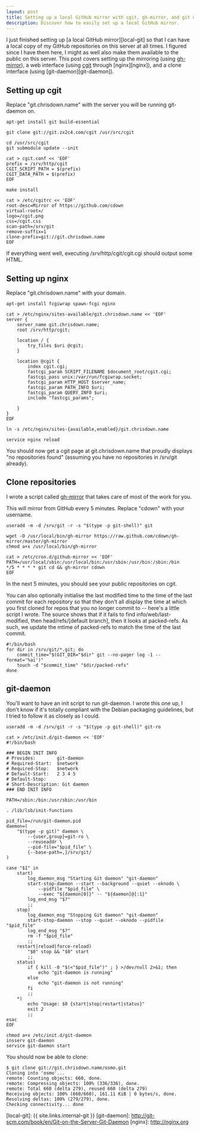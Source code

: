 ```yaml
---
layout: post
title: Setting up a local GitHub mirror with cgit, gh-mirror, and git daemon
description: Discover how to easily set up a local GitHub mirror.
---
```


I just finished setting up [a local GitHub mirror][local-git] so that I can
have a local copy of my GitHub repositories on this server at all times. I
figured since I have them here, I might as well also make them available to the
public on this server. This post covers setting up the mirroring (using
[gh-mirror][gh-mirror]), a web interface (using [cgit][cgit] through
[nginx][nginx]), and a clone interface (using [git-daemon][git-daemon]).

## Setting up cgit

Replace "git.chrisdown.name" with the server you will be running git-daemon on.

    apt-get install git build-essential

    git clone git://git.zx2c4.com/cgit /usr/src/cgit

    cd /usr/src/cgit
    git submodule update --init

    cat > cgit.conf << 'EOF'
    prefix = /srv/http/cgit
    CGIT_SCRIPT_PATH = $(prefix)
    CGIT_DATA_PATH = $(prefix)
    EOF

    make install

    cat > /etc/cgitrc << 'EOF'
    root-desc=Mirror of https://github.com/cdown
    virtual-root=/
    logo=/cgit.png
    css=/cgit.css
    scan-path=/srv/git
    remove-suffix=1
    clone-prefix=git://git.chrisdown.name
    EOF

If everything went well, executing /srv/http/cgit/cgit.cgi should output some
HTML.

## Setting up nginx

Replace "git.chrisdown.name" with your domain.

    apt-get install fcgiwrap spawn-fcgi nginx

    cat > /etc/nginx/sites-available/git.chrisdown.name << 'EOF'
    server {
        server_name git.chrisdown.name;
        root /srv/http/cgit;

        location / {
            try_files $uri @cgit;
        }

        location @cgit {
            index cgit.cgi;
            fastcgi_param SCRIPT_FILENAME $document_root/cgit.cgi;
            fastcgi_pass unix:/var/run/fcgiwrap.socket;
            fastcgi_param HTTP_HOST $server_name;
            fastcgi_param PATH_INFO $uri;
            fastcgi_param QUERY_INFO $uri;
            include "fastcgi_params";

        }
    }
    EOF

    ln -s /etc/nginx/sites-{available,enabled}/git.chrisdown.name

    service nginx reload

You should now get a cgit page at git.chrisdown.name that proudly displays "no
repositories found" (assuming you have no repositories in /srv/git already).

## Clone repositories

I wrote a script called [gh-mirror][gh-mirror] that takes care of most of the
work for you.

This will mirror from GitHub every 5 minutes. Replace "cdown" with your
username.

    useradd -m -d /srv/git -r -s "$(type -p git-shell)" git

    wget -O /usr/local/bin/gh-mirror https://raw.github.com/cdown/gh-mirror/master/gh-mirror
    chmod a+x /usr/local/bin/gh-mirror

    cat > /etc/cron.d/github-mirror << 'EOF'
    PATH=/usr/local/sbin:/usr/local/bin:/usr/sbin:/usr/bin:/sbin:/bin
    */5 * * * * git cd && gh-mirror cdown
    EOF

In the next 5 minutes, you should see your public repositories on cgit.

You can also optionally initialise the last modified time to the time of the
last commit for each repository so that they don't all display the time at
which you first cloned for repos that you no longer commit to -- here's a
little script I wrote. The source shows that if it fails to find
info/web/last-modified, then head/refs/\[default branch\], then it looks at
packed-refs. As such, we update the mtime of packed-refs to match the time of
the last commit.

    #!/bin/bash
    for dir in /srv/git/*.git; do
        commit_time="$(GIT_DIR="$dir" git --no-pager log -1 --format='%ai')"
        touch -d "$commit_time" "$dir/packed-refs"
    done

## git-daemon

You'll want to have an init script to run git-daemon. I wrote this one up, I
don't know if it's totally compliant with the Debian packaging guidelines, but
I tried to follow it as closely as I could.

    useradd -m -d /srv/git -r -s "$(type -p git-shell)" git-ro

    cat > /etc/init.d/git-daemon << 'EOF'
    #!/bin/bash

    ### BEGIN INIT INFO
    # Provides:        git-daemon
    # Required-Start:  $network
    # Required-Stop:   $network
    # Default-Start:   2 3 4 5
    # Default-Stop:
    # Short-Description: Git daemon
    ### END INIT INFO

    PATH=/sbin:/bin:/usr/sbin:/usr/bin

    . /lib/lsb/init-functions

    pid_file=/run/git-daemon.pid
    daemon=(
        "$(type -p git)" daemon \
            --{user,group}=git-ro \
            --reuseaddr \
            --pid-file="$pid_file" \
            {--base-path=,}/srv/git/
    )

    case "$1" in
        start)
            log_daemon_msg "Starting Git daemon" "git-daemon"
            start-stop-daemon --start --background --quiet --oknodo \
                --pidfile "$pid_file" \
                --exec "${daemon[0]}" -- "${daemon[@]:1}"
            log_end_msg "$?"
            ;;
        stop)
            log_daemon_msg "Stopping Git daemon" "git-daemon"
            start-stop-daemon --stop --quiet --oknodo --pidfile "$pid_file"
            log_end_msg "$?"
            rm -f "$pid_file"
            ;;
        restart|reload|force-reload)
            "$0" stop && "$0" start
            ;;
        status)
            if { kill -0 "$(<"$pid_file")" ; } >/dev/null 2>&1; then
                echo "git-daemon is running"
            else
                echo "git-daemon is not running"
            fi
            ;;
        *)
            echo "Usage: $0 {start|stop|restart|status}"
            exit 2
            ;;
    esac
    EOF

    chmod a+x /etc/init.d/git-daemon
    insserv git-daemon
    service git-daemon start

You should now be able to clone:

    $ git clone git://git.chrisdown.name/osmo.git
    Cloning into 'osmo'...
    remote: Counting objects: 660, done.
    remote: Compressing objects: 100% (336/336), done.
    remote: Total 660 (delta 279), reused 660 (delta 279)
    Receiving objects: 100% (660/660), 161.11 KiB | 0 bytes/s, done.
    Resolving deltas: 100% (279/279), done.
    Checking connectivity... done

[gh-mirror]:  https://github.com/cdown/gh-mirror
[cgit]:       http://git.zx2c4.com/cgit/
[local-git]:  {{ site.links.internal-git }}
[git-daemon]: http://git-scm.com/book/en/Git-on-the-Server-Git-Daemon
[nginx]:      http://nginx.org
